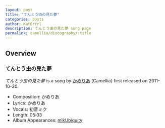 ```yaml
---
layout: post
title: "てんとう虫の見た夢"
categories: posts
author: KatGrrrl
description: てんとう虫の見た夢 song page
permalink: camellia/discography/:title
---
```


## Overview

### てんとう虫の見た夢

*てんとう虫の見た夢* is a song by [かめりあ](/camellia) (Camellia) first released on 2011-10-30.

* Composition: かめりあ
* Lyrics: かめりあ
* Vocals: 初音ミク
* Length: 05:03
* Album Appearances: [mikUbiquity](/camellia/albums/mikUbiquity)
